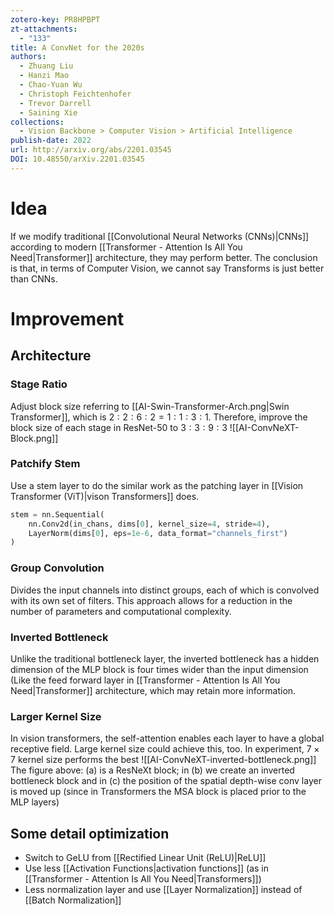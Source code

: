 ```yaml
---
zotero-key: PR8HPBPT
zt-attachments:
  - "133"
title: A ConvNet for the 2020s
authors:
  - Zhuang Liu
  - Hanzi Mao
  - Chao-Yuan Wu
  - Christoph Feichtenhofer
  - Trevor Darrell
  - Saining Xie
collections:
  - Vision Backbone > Computer Vision > Artificial Intelligence
publish-date: 2022
url: http://arxiv.org/abs/2201.03545
DOI: 10.48550/arXiv.2201.03545
---
```

# Idea
If we modify traditional [[Convolutional Neural Networks (CNNs)|CNNs]] according to modern [[Transformer - Attention Is All You Need|Transformer]] architecture, they may perform better. The conclusion is that, in terms of Computer Vision, we cannot say Transforms is just better than CNNs.
# Improvement
## Architecture
### Stage Ratio
Adjust block size referring to [[AI-Swin-Transformer-Arch.png|Swin Transformer]], which is $2:2:6:2 = 1:1:3:1$. Therefore, improve the block size of each stage in ResNet-50 to $3:3:9:3$
![[AI-ConvNeXT-Block.png]]
### Patchify Stem
Use a stem layer to do the similar work as the patching layer in [[Vision Transformer (ViT)|vison Transformers]] does.
```python
stem = nn.Sequential(
    nn.Conv2d(in_chans, dims[0], kernel_size=4, stride=4),
    LayerNorm(dims[0], eps=1e-6, data_format="channels_first")
)
```
### Group Convolution
Divides the input channels into distinct groups, each of which is convolved with its own set of filters. This approach allows for a reduction in the number of parameters and computational complexity.
### Inverted Bottleneck
Unlike the traditional bottleneck layer, the inverted bottleneck has a hidden dimension of the MLP block is four times wider than the input dimension (Like the feed forward layer in [[Transformer - Attention Is All You Need|Transformer]] architecture, which may retain more information.

### Larger Kernel Size
In vision transformers, the self-attention enables each layer to have a global receptive field. Large kernel size could achieve this, too. In experiment, $7 \times 7$ kernel size performs the best
![[AI-ConvNeXT-inverted-bottleneck.png]]
The figure above: (a) is a ResNeXt block; in (b) we create an inverted bottleneck block and in (c) the position of the spatial depth-wise conv layer is moved up (since in Transformers the MSA block is placed prior to the MLP layers)
## Some detail optimization
- Switch to GeLU from [[Rectified Linear Unit (ReLU)|ReLU]]
- Use less [[Activation Functions|activation functions]] (as in [[Transformer - Attention Is All You Need|Transformers]])
- Less normalization layer and use [[Layer Normalization]] instead of [[Batch Normalization]]